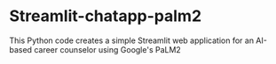 # Streamlit-chatapp-palm2
This Python code creates a simple Streamlit web application for an AI-based career counselor using Google's PaLM2 
